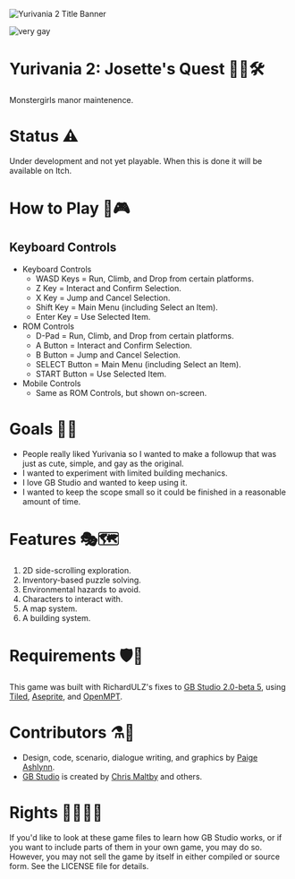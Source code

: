 ![Yurivania 2 Title Banner](banner.png)

![very gay](https://img.shields.io/badge/very-gay-ac276c?style=plastic)

# Yurivania 2: Josette's Quest 🧛‍♀️🛠️

Monstergirls manor maintenence.

<!-- TODO: Is this an entry to a jam? -->

# Status ⚠️

Under development and not yet playable.
When this is done it will be available on Itch.

# How to Play 🏰🎮

<!-- TODO:  You can play it now for free in your browser on [Itch](https://mxashlynn.itch.io/yurivania2)! -->

## Keyboard Controls

- Keyboard Controls
  - WASD Keys = Run, Climb, and Drop from certain platforms.
  - Z Key = Interact and Confirm Selection.
  - X Key = Jump and Cancel Selection.
  - Shift Key = Main Menu (including Select an Item).
  - Enter Key = Use Selected Item.
- ROM Controls
  - D-Pad = Run, Climb, and Drop from certain platforms.
  - A Button = Interact and Confirm Selection.
  - B Button = Jump and Cancel Selection.
  - SELECT Button = Main Menu (including Select an Item).
  - START Button = Use Selected Item. 
- Mobile Controls
  - Same as ROM Controls, but shown on-screen.

# Goals 👭🦇

- People really liked Yurivania so I wanted to make a followup that was just as cute, simple, and gay as the original.
- I wanted to experiment with limited building mechanics.
- I love GB Studio and wanted to keep using it.
- I wanted to keep the scope small so it could be finished in a reasonable amount of time.

# Features 🎭🗺️

1. 2D side-scrolling exploration.
2. Inventory-based puzzle solving.
3. Environmental hazards to avoid.
4. Characters to interact with.
5. A map system.
6. A building system.

# Requirements 🛡️🦴

This game was built with RichardULZ's fixes to [GB Studio 2.0-beta 5](https://github.com/RichardULZ/gb-studio/tree/fix/beta5),
using [Tiled](http://www.mapeditor.org/), [Aseprite](https://www.aseprite.org/), and [OpenMPT](https://openmpt.org/).

# Contributors ⚗️🍧

- Design, code, scenario, dialogue writing, and graphics by [Paige Ashlynn](https://github.com/mxashlynn/).
- [GB Studio](https://gbstudio.dev/) is created by [Chris Maltby](https://github.com/chrismaltby/) and others.

# Rights 🏳️‍🌈🏳️‍⚧️

If you'd like to look at these game files to learn how GB Studio works, or if you want to include parts of them in your own game, you may do so.
However, you may not sell the game by itself in either compiled or source form.
See the LICENSE file for details.
